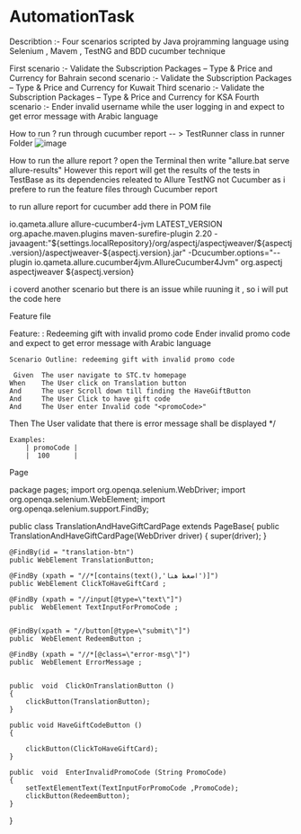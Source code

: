 # AutomationTask 

Describtion :- 
Four scenarios scripted by Java projramming language using Selenium , Mavem , TestNG and BDD cucumber technique 

First scenario :- Validate the Subscription Packages – Type & Price and Currency for Bahrain 
second scenario :- Validate the Subscription Packages – Type & Price and Currency for Kuwait
Third scenario :- Validate the Subscription Packages – Type & Price and Currency for KSA 
Fourth scenario :-   Ender invalid username while the user logging in and expect to get error message with Arabic language
 
 
 How to run ?
 run through cucumber report -- > TestRunner class in runner Folder 
  ![image](https://github.com/basmahassan2215/AutomationTask/assets/37849380/90e50c3c-fb06-4fcc-838f-1be1f549378c) 
  
  How to run the allure report ?
  open  the Terminal then write "allure.bat serve allure-results" 
  However this report will get the results of the tests in TestBase as its dependencies releated to Allure TestNG not Cucumber 
  as i prefere to run the feature files through Cucumber report 
  
  to run allure report for cucumber 
  add there in POM file 
   
  <dependencies>
    <dependency>
        <groupId>io.qameta.allure</groupId>
        <artifactId>allure-cucumber4-jvm</artifactId>
        <version>LATEST_VERSION</version>
    </dependency>
</dependencies>

<build>
    <plugins>
        <plugin>
            <groupId>org.apache.maven.plugins</groupId>
            <artifactId>maven-surefire-plugin</artifactId>
            <version>2.20</version>
            <configuration>
                <argLine>
                    -javaagent:"${settings.localRepository}/org/aspectj/aspectjweaver/${aspectj.version}/aspectjweaver-${aspectj.version}.jar"
                    -Dcucumber.options="--plugin io.qameta.allure.cucumber4jvm.AllureCucumber4Jvm"
                </argLine>
            </configuration>
            <dependencies>
                <dependency>
                    <groupId>org.aspectj</groupId>
                    <artifactId>aspectjweaver</artifactId>
                    <version>${aspectj.version}</version>
                </dependency>
            </dependencies>
        </plugin>
    </plugins>
</build> 
  
 
 
 
 
 
i coverd another scenario but there is an issue while ruuning it , so i will put the code here 

Feature file 

Feature: : Redeeming gift with invalid promo code
Ender invalid promo code and expect to get error message with Arabic language


	Scenario Outline: redeeming gift with invalid promo code

	 Given  The user navigate to STC.tv homepage
 	When    The User click on Translation button
	And     The user Scroll down till finding the HaveGiftButton
	And     The User Click to have gift code
	And     The User enter Invalid code "<promoCode>"
 Then    The User validate that there is error message shall be displayed */

 	Examples:
		| promoCode |
     	|  100      |
    
   
   Page 
   
   
   package pages;
import org.openqa.selenium.WebDriver;
import org.openqa.selenium.WebElement;
import org.openqa.selenium.support.FindBy;

public class TranslationAndHaveGiftCardPage extends  PageBase{
    public TranslationAndHaveGiftCardPage(WebDriver driver) {
        super(driver);
    }

    @FindBy(id = "translation-btn")
    public WebElement TranslationButton;

    @FindBy (xpath = "//*[contains(text(),'اضغط هنا')]")
    public WebElement ClickToHaveGiftCard ;

    @FindBy (xpath = "//input[@type=\"text\"]")
    public  WebElement TextInputForPromoCode ;


    @FindBy(xpath = "//button[@type=\"submit\"]")
    public  WebElement RedeemButton ;

    @FindBy (xpath = "//*[@class=\"error-msg\"]")
    public  WebElement ErrorMessage ;


    public  void  ClickOnTranslationButton ()
    {
        clickButton(TranslationButton);
    }

    public void HaveGiftCodeButton ()
    {

        clickButton(ClickToHaveGiftCard);
    }

    public  void  EnterInvalidPromoCode (String PromoCode)
    {
        setTextElementText(TextInputForPromoCode ,PromoCode);
        clickButton(RedeemButton);
    }

}

 





